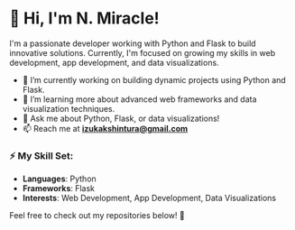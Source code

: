 # 👋 Hi, I'm N. Miracle!

I'm a passionate developer working with Python and Flask to build innovative solutions. Currently, I'm focused on growing my skills in web development, app development, and data visualizations.

- 🔭 I’m currently working on building dynamic projects using Python and Flask.
- 🌱 I’m learning more about advanced web frameworks and data visualization techniques.
- 💬 Ask me about Python, Flask, or data visualizations!
- 📫 Reach me at **izukakshintura@gmail.com**

### ⚡ My Skill Set:
- **Languages**: Python
- **Frameworks**: Flask
- **Interests**: Web Development, App Development, Data Visualizations

Feel free to check out my repositories below! 🚀

<!--
**N-MIRACLE/N-MIRACLE** is a ✨ _special_ ✨ repository because its `README.md` (this file) appears on your GitHub profile.

Here are some ideas to get you started:

- 🔭 I’m currently working on ...
- 🌱 I’m currently learning ...
- 👯 I’m looking to collaborate on ...
- 🤔 I’m looking for help with ...
- 💬 Ask me about ...
- 📫 How to reach me: ...
- 😄 Pronouns: ...
- ⚡ Fun fact: ...
-->
